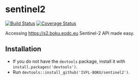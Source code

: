 # sentinel2

[![Build Status](https://travis-ci.org/IVFL-BOKU/sentinel2.svg?branch=master)](https://travis-ci.org/IVFL-BOKU/sentinel2)
[![Coverage Status](https://coveralls.io/repos/github/IVFL-BOKU/sentinel2/badge.svg?branch=master)](https://coveralls.io/github/IVFL-BOKU/sentinel2?branch=master)

Accessing https://s2.boku.eodc.eu Sentinel-2 API made easy.

## Installation

* If you do not have the `devtools` package, install it with `install.packages('devtools')`.
* Run `devtools::install_github('IVFL-BOKU/sentinel2')`.

